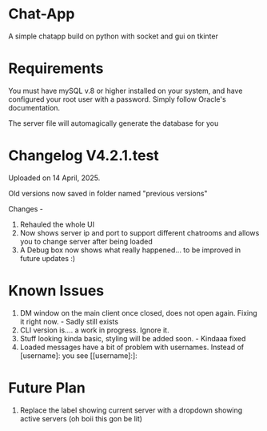 # Chat-App
A simple chatapp build on python with socket and gui on tkinter

# Requirements

You must have mySQL v.8 or higher installed on your system, and have configured your root user with a password. Simply follow Oracle's documentation.

The server file will automagically generate the database for you

# Changelog V4.2.1.test

Uploaded on 14 April, 2025.

Old versions now saved in folder named "previous versions"

Changes - 
1. Rehauled the whole UI
2. Now shows server ip and port to support different chatrooms and allows you to change server after being loaded
3. A Debug box now shows what really happened... to be improved in future updates :)

# Known Issues

1. DM window on the main client once closed, does not open again. Fixing it right now. - Sadly still exists
3. CLI version is.... a work in progress. Ignore it.
3. Stuff looking kinda basic, styling will be added soon. - Kindaaa fixed
4. Loaded messages have a bit of problem with usernames. Instead of [username]: you see [[username]:]:

# Future Plan

1. Replace the label showing current server with a dropdown showing active servers (oh boii this gon be lit)